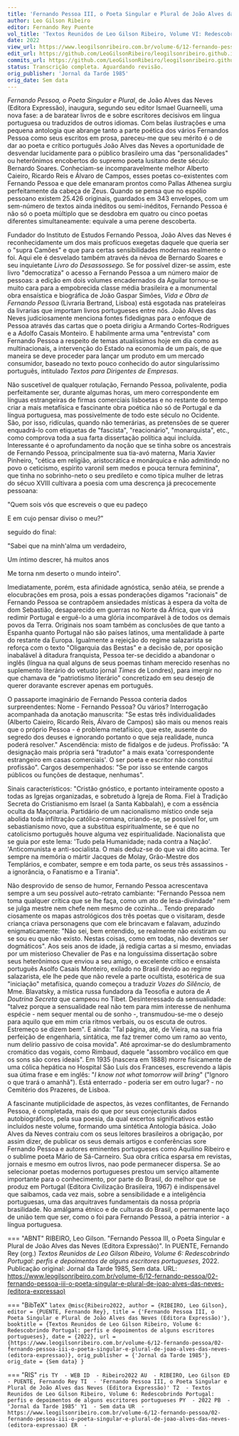 ```yaml
---
title: 'Fernando Pessoa III, o Poeta Singular e Plural de João Alves das Neves (Editora Expressão)'
author: Leo Gilson Ribeiro
editor: Fernando Rey Puente
vol_title: 'Textos Reunidos de Leo Gilson Ribeiro, Volume VI: Redescobrindo Portugal: perfis e depoimentos de alguns escritores portugueses'
date: 2022
view_url: https://www.leogilsonribeiro.com.br/volume-6/12-fernando-pessoa/02-fernando-pessoa-iii-o-poeta-singular-e-plural-de-joao-alves-das-neves-(editora-expressao)
edit_url: https://github.com/LeoGilsonRibeiro/leogilsonribeiro.github.io/edit/main//docs/markdown/volume-6/12-fernando-pessoa/02-fernando-pessoa-iii-o-poeta-singular-e-plural-de-joao-alves-das-neves-(editora-expressao).md
commits_url: https://github.com/LeoGilsonRibeiro/leogilsonribeiro.github.io/commits/main/docs/markdown/volume-6/12-fernando-pessoa/02-fernando-pessoa-iii-o-poeta-singular-e-plural-de-joao-alves-das-neves-(editora-expressao).md
status: Transcrição completa. Aguardando revisão.
orig_publisher: 'Jornal da Tarde 1985'
orig_date: Sem data
---
```


*Fernando Pessoa, o Poeta Singular e Plural*, de João Alves das Neves (Editora Expressão), inaugura, segundo seu editor Ismael Guarneelli, uma nova fase: a de baratear livros de e sobre escritores decisivos em língua portuguesa ou traduzidos de outros idiomas. Com belas ilustrações e uma pequena antologia que abrange tanto a parte poética dos vários Fernandos Pessoa como seus escritos em prosa, pareceu-me que seu mérito é o de dar ao poeta e crítico português João Alves das Neves a oportunidade de desvendar lucidamente para o público brasileiro uma das "personalidades" ou heterônimos encobertos do supremo poeta lusitano deste século: Bernardo Soares. Conheciam-se incomparavelmente melhor Alberto Caieiro, Ricardo Reis e Álvaro de Campos, esses poetas co-existentes com Fernando Pessoa e que dele emanaram prontos como Pallas Athenea surgiu perfeitamente da cabeça de Zeus. Quando se pensa que no espólio pessoano existem 25.426 originais, guardados em 343 envelopes, com um sem-número de textos ainda inéditos ou semi-inéditos, Fernando Pessoa é não só o poeta múltiplo que se desdobra em quatro ou cinco poetas diferentes simultaneamente: equivale a uma perene descoberta.

Fundador do Instituto de Estudos Fernando Pessoa, João Alves das Neves é reconhecidamente um dos mais profícuos exegetas daquele que queria ser o "supra Camões" e que para certas sensibilidades modernas realmente o foi. Aqui ele é desvelado também através da névoa de Bernardo Soares e seu inquietante *Livro do Desassossego.* Se for possível dizer-se assim, este livro "democratiza" o acesso a Fernando Pessoa a um número maior de pessoas: a edição em dois volumes encadernados da Aguilar tornou-se muito cara para a empobrecida classe média brasileira e a monumental obra ensaística e biográfica de João Gaspar Simões, *Vida e Obra de Fernando Pessoa* (Livraria Bertrand, Lisboa) está esgotada nas prateleiras da livrarias que importam livros portugueses entre nós. João Alves das Neves judiciosamente menciona fontes fidedignas para o enfoque de Pessoa através das cartas que o poeta dirigiu a Armando Cortes-Rodrigues e a Adolfo Casais Monteiro. E habilmente arma uma "entrevista" com Fernando Pessoa a respeito de temas atualíssimos hoje em dia como as multinacionais, a intervenção do Estado na economia de um país, de que maneira se deve proceder para lançar um produto em um mercado consumidor, baseado no texto pouco conhecido do autor singularíssimo português, intitulado *Textos para Dirigentes de Empresas*.

Não suscetível de qualquer rotulação, Fernando Pessoa, polivalente, podia perfeitamente ser, durante algumas horas, um mero correspondente em línguas estrangeiras de firmas comerciais lisboetas e no restante do tempo criar a mais metafísica e fascinante obra poética não só de Portugal e da língua portuguesa, mas possivelmente de todo este século no Ocidente. São, por isso, ridículas, quando não temerárias, as pretensões de se querer enquadrá-lo com etiquetas de "fascista", "reacionário", "monarquista", etc., como comprova toda a sua farta dissertação política aqui incluída. Interessante é o aprofundamento da noção que se tinha sobre os ancestrais de Fernando Pessoa, principalmente sua tia-avó materna, Maria Xavier Pinheiro, "cética em religião, aristocrática e monárquica e não admitindo no povo o ceticismo, espírito varonil sem medos e pouca ternura feminina", que tinha no sobrinho-neto o seu predileto e como típica mulher de letras do sécuo XVIII cultivara a poesia com uma descrença já precocemente pessoana:

"Quem sois vós que escreveis o que eu padeço

E em cujo pensar diviso o meu?"

seguido do final:

"Sabei que na minh'alma um verdadeiro,

Um íntimo descrer, há muitos anos

Me torna nm deserto o mundo inteiro".

Imediatamente, porém, esta afinidade agnóstica, senão atéia, se prende a elocubrações em prosa, pois a essas ponderações digamos "racionais" de Fernando Pessoa se contrapõem ansiedades místicas à espera da volta de dom Sebastião, desaparecido em guerras no Norte da África, que virá redimir Portugal e erguê-lo a uma glória incomparável à de todos os demais povos da Terra. Originais nos soam também as conclusões de que tanto a Espanha quanto Portugal não são países latinos, uma mentalidade à parte do restante da Europa. Igualmente a rejeição do regime salazarista se reforça com o texto "Oligarquia das Bestas" e a decisão de, por oposição inabalável à ditadura franquista, Pessoa ter-se decidido a abandonar o inglês (língua na qual alguns de seus poemas tinham merecido resenhas no suplemento literário do vetusto jornal *Times* de Londres), para imergir no que chamava de "patriotismo literário" concretizado em seu desejo de querer doravante escrever apenas em português.

O passaporte imaginário de Fernando Pessoa conteria dados surpreendentes: Nome - Fernando Pessoa? Ou vários? Interrogação acompanhada da anotação manuscrita: "Se estas três individualidades (Alberto Caieiro, Ricardo Reis, Álvaro de Campos) são mais ou menos reais que o próprio Pessoa - é problema metafísico, que este, ausente do segredo dos deuses e ignorando portanto o que seja realidade, nunca poderá resolver." Ascendência: misto de fidalgos e de judeus. Profissão: "A designação mais própria será "tradutor" a mais exata 'correspondente estrangeiro em casas comerciais'. O ser poeta e escritor não constitui profissão". Cargos desempenhados: "Se por isso se entende cargos públicos ou funções de destaque, nenhumas".

Sinais característicos: "Cristão gnóstico, e portanto inteiramente oposto a todas as Igrejas organizadas, e sobretudo à Igreja de Roma. Fiel à Tradição Secreta do Cristianismo em Israel (a Santa Kabbalah), e com a essência oculta da Maçonaria. Partidário de um nacionalismo místico onde seja abolida toda infiltração católica-romana, criando-se, se possível for, um sebastianismo novo, que a substitua espiritualmente, se é que no catolicismo português houve alguma vez espiritualidade. Nacionalista que se guia por este lema: 'Tudo pela Humanidade; nada contra a Nação'. 'Anticomunista e anti-socialista. O mais deduz-se do que vai dito acima. Ter sempre na memória o mártir Jacques de Molay, Grão-Mestre dos Templários, e combater, sempre e em toda parte, os seus três assassinos - a ignorância, o Fanatismo e a Tirania".

Não desprovido de senso de humor, Fernando Pessoa acrescentava sempre a um seu possível auto-retrato cambiante: "Fernando Pessoa nem toma qualquer crítica que se lhe faça, como um ato de lesa-divindade" nem se julga mestre nem chefe nem mesmo de cozinha... Tendo preparado ciosamente os mapas astrológicos dos três poetas que o visitaram, desde criança criava personagens que com ele brincavam e falavam, aduzindo enigmaticamente: "Não sei, bem entendido, se realmente não existiram ou se sou eu que não existo. Nestas coisas, como em todas, não devemos ser dogmáticos". Aos seis anos de idade, já redigia cartas a si mesmo, enviadas por um misterioso Chevalier de Pas e na longuíssima dissertação sobre seus heterônimos que enviou a seu amigo, o excelente crítico e ensaísta português Asolfo Casais Monteiro, exilado no Brasil devido ao regime salazarista, ele lhe pede que não revele a parte ocultista, esotérica de sua "iniciação" metafísica, quando começou a traduzir *Vozes do Silêncio,* de Mme. Blavatsky, a mística russa fundadora da Teosofia e autora de *A Doutrina Secreta* que campeou no Tibet. Desinteressado da sensualidade: "talvez porque a sensualidade real não tem para mim interesse de nenhuma espécie - nem sequer mental ou de sonho -, transmudou-se-me o desejo para aquilo que em mim cria ritmos verbais, ou os escuta de outros. Estremeço se dizem bem". E ainda: "Tal página, até, de Vieira, na sua fria perfeição de engenharia, sintática, me faz tremer como um ramo ao vento, num delírio passivo de coisa movida". Até aproximar-se do deslumbramento cromático das vogais, como Rimbaud, daquele "assombro vocálico em que os sons são cores ideais". Em 1935 (nascera em 1888) morre fisicamente de uma cólica hepática no Hospital São Luís dos Franceses, escrevendo a lápis sua útima frase e em inglês: "*I know not what tomorrow will bring*" ("Ignoro o que trará o amanhã"). Está enterrado - poderia ser em outro lugar? - no Cemitério dos Prazeres, de Lisboa.

A fascinante mutiplicidade de aspectos, às vezes conflitantes, de Fernando Pessoa, é completada, mais do que por seus conjecturais dados autobiográficos, pela sua poesia, da qual excertos significativos estão incluídos neste volume, formando uma sintética Antologia básica. João Alves da Neves contraiu com os seus leitores brasileiros a obrigação, por assim dizer, de publicar os seus demais artigos e conferências sore Fernando Pessoa e autores eminentes portugueses como Aquilino Ribeiro e o sublime poeta Mário de Sá-Carneiro. Sua obra crítica esparsa em revistas, jornais e mesmo em outros livros, nao pode permanecer dispersa. Se ao selecionar poetas modernos portugueses prestou um serviço altamente importante para o conhecimento, por parte do Brasil, do melhor que se produz em Portugal (Editora Civilização Brasileira, 1967) é indispensável que saibamos, cada vez mais, sobre a sensibilidade e a inteligência portuguesas, uma das arquitraves fundamentais da nossa própria brasilidade. No amálgama étnico e de culturas do Brasil, o permanente laço de união tem que ser, como o foi para Fernando Pessoa, a pátria interior - a língua portuguesa.


=== "ABNT"
    RIBEIRO, Leo Gilson. "Fernando Pessoa III, o Poeta Singular e Plural de João Alves das Neves (Editora Expressão)". In PUENTE, Fernando Rey (org.) <em>Textos Reunidos de Leo Gilson Ribeiro, Volume 6: Redescobrindo Portugal: perfis e depoimentos de alguns escritores portugueses</em>, 2022. Publicação original: Jornal da Tarde 1985, Sem data. URL: <a href="stable_url">https://www.leogilsonribeiro.com.br/volume-6/12-fernando-pessoa/02-fernando-pessoa-iii-o-poeta-singular-e-plural-de-joao-alves-das-neves-(editora-expressao)</a>

=== "BibTeX"
    ```latex
    @misc{Ribeiro2022,
    author = {RIBEIRO, Leo Gilson},
    editor = {PUENTE, Fernando Rey},
    title = {'Fernando Pessoa III, o Poeta Singular e Plural de João Alves das Neves (Editora Expressão)'},
    booktitle = {Textos Reunidos de Leo Gilson Ribeiro, Volume 6: Redescobrindo Portugal: perfis e depoimentos de alguns escritores portugueses},
    date = {2022},
    url = {https://www.leogilsonribeiro.com.br/volume-6/12-fernando-pessoa/02-fernando-pessoa-iii-o-poeta-singular-e-plural-de-joao-alves-das-neves-(editora-expressao)},
    orig_publisher = {'Jornal da Tarde 1985'},
    orig_date = {Sem data}
    }
    ```

=== "RIS"
    ```ris
    TY  - WEB
    ID  - Ribeiro2022
    AU  - RIBEIRO, Leo Gilson
    ED  - PUENTE, Fernando Rey
    TI  - 'Fernando Pessoa III, o Poeta Singular e Plural de João Alves das Neves (Editora Expressão)'
    T2  - Textos Reunidos de Leo Gilson Ribeiro, Volume 6: Redescobrindo Portugal: perfis e depoimentos de alguns escritores portugueses
    PY  - 2022
    PB  - 'Jornal da Tarde 1985'
    Y1  - Sem data
    UR  - https://www.leogilsonribeiro.com.br/volume-6/12-fernando-pessoa/02-fernando-pessoa-iii-o-poeta-singular-e-plural-de-joao-alves-das-neves-(editora-expressao)
    ER  - 
    ```
